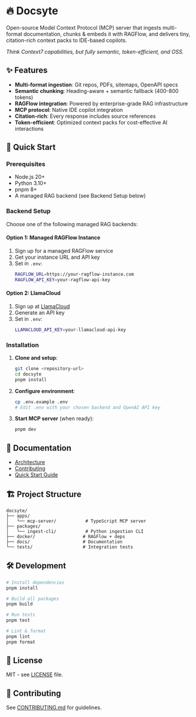 # 🔥 Docsyte

Open-source Model Context Protocol (MCP) server that ingests multi-format documentation, chunks & embeds it with RAGFlow, and delivers tiny, citation-rich context packs to IDE-based copilots.

*Think Context7 capabilities, but fully semantic, token-efficient, and OSS.*

## ✨ Features

- **Multi-format ingestion**: Git repos, PDFs, sitemaps, OpenAPI specs
- **Semantic chunking**: Heading-aware + semantic fallback (400-800 tokens)
- **RAGFlow integration**: Powered by enterprise-grade RAG infrastructure
- **MCP protocol**: Native IDE copilot integration
- **Citation-rich**: Every response includes source references
- **Token-efficient**: Optimized context packs for cost-effective AI interactions

## 🚀 Quick Start

### Prerequisites

- Node.js 20+
- Python 3.10+
- pnpm 8+
- A managed RAG backend (see Backend Setup below)

### Backend Setup

Choose one of the following managed RAG backends:

#### Option 1: Managed RAGFlow Instance
1. Sign up for a managed RAGFlow service
2. Get your instance URL and API key
3. Set in `.env`:
   ```bash
   RAGFLOW_URL=https://your-ragflow-instance.com
   RAGFLOW_API_KEY=your-ragflow-api-key
   ```

#### Option 2: LlamaCloud
1. Sign up at [LlamaCloud](https://cloud.llamaindex.ai/)
2. Generate an API key
3. Set in `.env`:
   ```bash
   LLAMACLOUD_API_KEY=your-llamacloud-api-key
   ```

### Installation

1. **Clone and setup**:
   ```bash
   git clone <repository-url>
   cd docsyte
   pnpm install
   ```

2. **Configure environment**:
   ```bash
   cp .env.example .env
   # Edit .env with your chosen backend and OpenAI API key
   ```

3. **Start MCP server** (when ready):
   ```bash
   pnpm dev
   ```

## 📖 Documentation

- [Architecture](docs/arch.md)
- [Contributing](CONTRIBUTING.md)
- [Quick Start Guide](docs/quickstart.md)

## 🏗️ Project Structure

```
docsyte/
├── apps/
│   └── mcp-server/           # TypeScript MCP server
├── packages/
│   └── ingest-cli/           # Python ingestion CLI
├── docker/                  # RAGFlow + deps
├── docs/                    # Documentation
└── tests/                   # Integration tests
```

## 🛠️ Development

```bash
# Install dependencies
pnpm install

# Build all packages
pnpm build

# Run tests
pnpm test

# Lint & format
pnpm lint
pnpm format
```

## 📄 License

MIT - see [LICENSE](LICENSE) file.

## 🤝 Contributing

See [CONTRIBUTING.md](CONTRIBUTING.md) for guidelines.